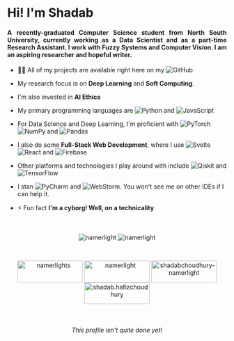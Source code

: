 <h1 align="justify">Hi! I'm Shadab</h1>  
<h4 align="justify">A recently-graduated Computer Science student from North South University, currently working as a Data Scientist and as a part-time Research Assistant. I work with Fuzzy Systems and Computer Vision. I am an aspiring researcher and hopeful writer.</h4>  
  
- 👨‍💻 All of my projects are available right here on my ![GitHub](https://img.shields.io/badge/github-%23121011.svg?style=for-the-badge&logo=github&logoColor=white)

-  My research focus is on **Deep Learning** and **Soft Computing**. 

-  I'm also invested in **AI Ethics** 

- My primary programming languages are ![Python](https://img.shields.io/badge/python-3670A0?style=for-the-badge&logo=python&logoColor=ffdd54) and ![JavaScript](https://img.shields.io/badge/javascript-%23323330.svg?style=for-the-badge&logo=javascript&logoColor=%23F7DF1E)

- For Data Science and Deep Learning, I'm proficient with ![PyTorch](https://img.shields.io/badge/PyTorch-%23EE4C2C.svg?style=for-the-badge&logo=PyTorch&logoColor=white)![NumPy](https://img.shields.io/badge/numpy-%23013243.svg?style=for-the-badge&logo=numpy&logoColor=white) and ![Pandas](https://img.shields.io/badge/pandas-%23150458.svg?style=for-the-badge&logo=pandas&logoColor=white)

- I also do some **Full-Stack Web Development**, where I use ![Svelte](https://img.shields.io/badge/svelte-%23f1413d.svg?style=for-the-badge&logo=svelte&logoColor=white)![React](https://img.shields.io/badge/react-%2320232a.svg?style=for-the-badge&logo=react&logoColor=%2361DAFB) and ![Firebase](https://img.shields.io/badge/firebase-%23039BE5.svg?style=for-the-badge&logo=firebase)

- Other platforms and technologies I play around with include ![Qiskit](https://img.shields.io/badge/Qiskit-%236929C4.svg?style=for-the-badge&logo=Qiskit&logoColor=white) and ![TensorFlow](https://img.shields.io/badge/TensorFlow-%23FF6F00.svg?style=for-the-badge&logo=TensorFlow&logoColor=white)

- I stan ![PyCharm](https://img.shields.io/badge/pycharm-143?style=for-the-badge&logo=pycharm&logoColor=black&color=black&labelColor=green) and ![WebStorm](https://img.shields.io/badge/webstorm-143?style=for-the-badge&logo=webstorm&logoColor=white&color=black). You won't see me on other IDEs if I can help it.

- ⚡ Fun fact **I'm a cyborg! Well, on a technicality**

<br>
  
<p align="center"><img src="https://github-readme-stats.vercel.app/api/top-langs/?username=namerlight&langs_count=6&layout=compact&theme=ayu-mirage&card_width=290" alt="namerlight" /> <img src="https://github-readme-stats.vercel.app/api?username=namerlight&show_icons=true&hide=contribs&line_height=24.1&theme=ayu-mirage" alt="namerlight" /> </p> 
<p align="center">    </p> 


<br>
<p align="center">  
<a href="https://scholar.google.com.sg/citations?user=hU5jVnQAAAAJ&hl=en" target="blank"><img align="center" src="https://cdn.jsdelivr.net/npm/simple-icons@3.0.1/icons/googlescholar.svg" alt="namerlights" height="50" width="150" /></a>  
<a href="https://twitter.com/namerlight" target="blank"><img align="center" src="https://cdn.jsdelivr.net/npm/simple-icons@3.0.1/icons/twitter.svg" alt="namerlight" height="50" width="150" /></a>  
<a href="https://linkedin.com/in/shadabchoudhury-namerlight" target="blank"><img align="center" src="https://cdn.jsdelivr.net/npm/simple-icons@3.0.1/icons/linkedin.svg" alt="shadabchoudhury-namerlight" height="50" width="150" /></a>  
<a href="https://fb.com/shadab.hafizchoudhury" target="blank"><img align="center" src="https://cdn.jsdelivr.net/npm/simple-icons@3.0.1/icons/facebook.svg" alt="shadab.hafizchoudhury" height="50" width="150" /></a>  
</p>

<br>

<h6 align="center">This profile isn't quite done yet!</h4>  
